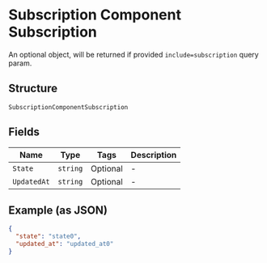 
# Subscription Component Subscription

An optional object, will be returned if provided `include=subscription` query param.

## Structure

`SubscriptionComponentSubscription`

## Fields

| Name | Type | Tags | Description |
|  --- | --- | --- | --- |
| `State` | `string` | Optional | - |
| `UpdatedAt` | `string` | Optional | - |

## Example (as JSON)

```json
{
  "state": "state0",
  "updated_at": "updated_at0"
}
```

